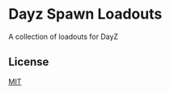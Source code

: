 
# Dayz Spawn Loadouts

A collection of loadouts for DayZ 





## License

[MIT](https://choosealicense.com/licenses/mit/)
